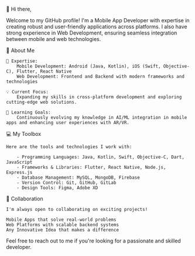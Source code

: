👋 Hi there,

Welcome to my GitHub profile! I'm a Mobile App Developer with expertise in creating robust and user-friendly applications across platforms. I also have strong experience in Web Development, ensuring seamless integration between mobile and web technologies.

🌟 About Me

    🎯 Expertise:
        Mobile Development: Android (Java, Kotlin), iOS (Swift, Objective-C), Flutter, React Native
        Web Development: Frontend and Backend with modern frameworks and technologies
        
    💡 Current Focus:
        Expanding my skills in cross-platform development and exploring cutting-edge web solutions.
        
    🌱 Learning Goals:
        Continuously evolving my knowledge in AI/ML integration in mobile apps and enhancing user experiences with AR/VR.

💻 My Toolbox

    Here are the tools and technologies I work with:
    
        - Programming Languages: Java, Kotlin, Swift, Objective-C, Dart, JavaScript
        - Frameworks & Libraries: Flutter, React Native, Node.js, Express.js
        - Database Management: MySQL, MongoDB, Firebase
        - Version Control: Git, GitHub, GitLab
        - Design Tools: Figma, Adobe XD
🤝 Collaboration

    I'm always open to collaborating on exciting projects!
    
    Mobile Apps that solve real-world problems
    Web Platforms with scalable backend systems
    Any Innovative Idea that makes a difference
    
Feel free to reach out to me if you're looking for a passionate and skilled developer.
